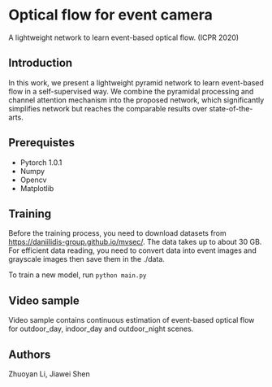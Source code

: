 # Optical flow for event camera
A lightweight network to learn event-based optical flow. (ICPR 2020)

## Introduction
In this work, we present a lightweight pyramid network to learn event-based flow in a self-supervised way. We combine the
pyramidal processing and channel attention mechanism into the proposed network, which significantly simplifies network
but reaches the comparable results over state-of-the-arts.


## Prerequistes
* Pytorch 1.0.1
* Numpy
* Opencv
* Matplotlib

## Training
Before the training process, you need to download datasets from https://daniilidis-group.github.io/mvsec/. The data takes up to about 30 GB. For efficient data reading, you need to convert data into event images and grayscale images then save them in the ./data.

To train a new model, run 
```python main.py```

## Video sample
Video sample contains continuous estimation of event-based optical flow for outdoor_day, indoor_day and outdoor_night scenes.


## Authors
Zhuoyan Li, Jiawei Shen
